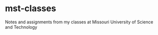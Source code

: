 # mst-classes
Notes and assignments from my classes at Missouri University of Science and Technology
